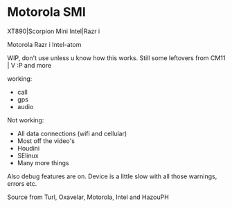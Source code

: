 Motorola SMI
===========================

XT890|Scorpion Mini Intel|Razr i

Motorola Razr i Intel-atom

WIP, don't use unless u know how this works. Still some leftovers from CM11
 |
 V :P and more

working:
- call
- gps
- audio

Not working:
- All data connections (wifi and cellular)
- Most off the video's
- Houdini
- SElinux
- Many more things

Also debug features are on. Device is a little slow with all those warnings, errors etc.

Source from Turl, Oxavelar, Motorola, Intel and HazouPH

